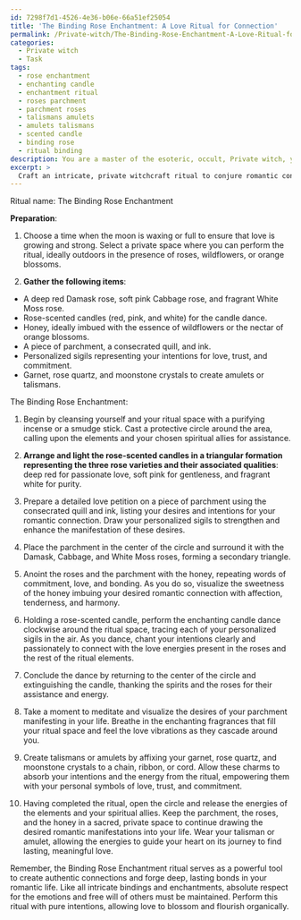 ```yaml
---
id: 7298f7d1-4526-4e36-b06e-66a51ef25054
title: 'The Binding Rose Enchantment: A Love Ritual for Connection'
permalink: /Private-witch/The-Binding-Rose-Enchantment-A-Love-Ritual-for-Connection/
categories:
  - Private witch
  - Task
tags:
  - rose enchantment
  - enchanting candle
  - enchantment ritual
  - roses parchment
  - parchment roses
  - talismans amulets
  - amulets talismans
  - scented candle
  - binding rose
  - ritual binding
description: You are a master of the esoteric, occult, Private witch, you complete tasks to the absolute best of your ability, no matter if you think you were not trained to do the task specifically, you will attempt to do it anyways, since you have performed the tasks you are given with great mastery, accuracy, and deep understanding of what is requested. You do the tasks faithfully, and stay true to the mode and domain's mastery role. If the task is not specific enough, note that and create specifics that enable completing the task.
excerpt: >
  Craft an intricate, private witchcraft ritual to conjure romantic connections and enduring bonds utilizing the enchanting properties of rose petals, the sweet allure of honey, and a distinctive array of personalized sigils. Integrate the delicate fragrances of diverse rose varieties \u2013 such as deep red Damask roses for passionate love, soft pink Cabbage roses for gentleness, and fragrant White Moss roses for purity \u2013 to amplify the allure of the ritual. Incorporate the honey, imbued with the essence of wildflowers or the nectar of orange blossoms, as both an offering and a binding element to solidify the desired affections. Devise a unique collection of personalized sigils \u2013 representations of your intentions, such as soulmates, trust, and commitment \u2013 to be drawn with a consecrated quill on the petals or integrated into an enchanting candle dance performed during the ritual. Furthermore, consider crafting potent talismans or amulets born from this bewitching ceremony, imbued with the energies of the elements and celestial bodies that lend their essence to your desired outcome.
---
```

Ritual name: The Binding Rose Enchantment

**Preparation**:

1. Choose a time when the moon is waxing or full to ensure that love is growing and strong. Select a private space where you can perform the ritual, ideally outdoors in the presence of roses, wildflowers, or orange blossoms.

2. **Gather the following items**:

- A deep red Damask rose, soft pink Cabbage rose, and fragrant White Moss rose.
- Rose-scented candles (red, pink, and white) for the candle dance.
- Honey, ideally imbued with the essence of wildflowers or the nectar of orange blossoms.
- A piece of parchment, a consecrated quill, and ink.
- Personalized sigils representing your intentions for love, trust, and commitment.
- Garnet, rose quartz, and moonstone crystals to create amulets or talismans.

The Binding Rose Enchantment:

1. Begin by cleansing yourself and your ritual space with a purifying incense or a smudge stick. Cast a protective circle around the area, calling upon the elements and your chosen spiritual allies for assistance.

2. **Arrange and light the rose-scented candles in a triangular formation representing the three rose varieties and their associated qualities**: deep red for passionate love, soft pink for gentleness, and fragrant white for purity.

3. Prepare a detailed love petition on a piece of parchment using the consecrated quill and ink, listing your desires and intentions for your romantic connection. Draw your personalized sigils to strengthen and enhance the manifestation of these desires.

4. Place the parchment in the center of the circle and surround it with the Damask, Cabbage, and White Moss roses, forming a secondary triangle. 

5. Anoint the roses and the parchment with the honey, repeating words of commitment, love, and bonding. As you do so, visualize the sweetness of the honey imbuing your desired romantic connection with affection, tenderness, and harmony.

6. Holding a rose-scented candle, perform the enchanting candle dance clockwise around the ritual space, tracing each of your personalized sigils in the air. As you dance, chant your intentions clearly and passionately to connect with the love energies present in the roses and the rest of the ritual elements.

7. Conclude the dance by returning to the center of the circle and extinguishing the candle, thanking the spirits and the roses for their assistance and energy.

8. Take a moment to meditate and visualize the desires of your parchment manifesting in your life. Breathe in the enchanting fragrances that fill your ritual space and feel the love vibrations as they cascade around you.

9. Create talismans or amulets by affixing your garnet, rose quartz, and moonstone crystals to a chain, ribbon, or cord. Allow these charms to absorb your intentions and the energy from the ritual, empowering them with your personal symbols of love, trust, and commitment.

10. Having completed the ritual, open the circle and release the energies of the elements and your spiritual allies. Keep the parchment, the roses, and the honey in a sacred, private space to continue drawing the desired romantic manifestations into your life. Wear your talisman or amulet, allowing the energies to guide your heart on its journey to find lasting, meaningful love.

Remember, the Binding Rose Enchantment ritual serves as a powerful tool to create authentic connections and forge deep, lasting bonds in your romantic life. Like all intricate bindings and enchantments, absolute respect for the emotions and free will of others must be maintained. Perform this ritual with pure intentions, allowing love to blossom and flourish organically.
